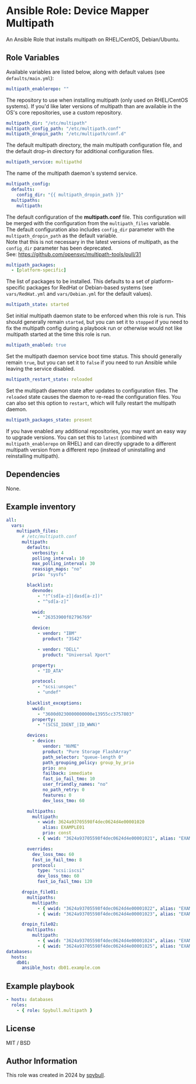 # Ansible Role: Device Mapper Multipath

An Ansible Role that installs multipath on RHEL/CentOS, Debian/Ubuntu.

## Role Variables

Available variables are listed below, along with default values (see `defaults/main.yml`):

```yaml
multipath_enablerepo: ""
```

The repository to use when installing multipath (only used on RHEL/CentOS systems). If you'd like later versions of multipath than are available in the OS's core repositories, use a custom repository.

```yaml
multipath_dir: "/etc/multipath"
multipath_config_path: "/etc/multipath.conf"
multipath_dropin_path: "/etc/multipath/conf.d"
```

The default multipath directory, the main multipath configuration file, and the default drop-in directory for additional configuration files.

```yaml
multipath_service: multipathd
```

The name of the multipath daemon's systemd service.

```yaml
multipath_config:
  defaults:
    config_dir: "{{ multipath_dropin_path }}"
  multipaths:
    multipath:
```
The default configuration of the **multipath.conf** file. This configuration will be merged with the configuration from the `multipath_files` variable.  
The default configuration also includes `config_dir` parameter with the `multipath_dropin_path` as the default variable.  
Note that this is not necessary in the latest versions of multipath, as the `config_dir` parameter has been deprecated.  
See: https://github.com/opensvc/multipath-tools/pull/31


```yaml
multipath_packages:
  - [platform-specific]
```

The list of packages to be installed. This defaults to a set of platform-specific packages for RedHat or Debian-based systems (see `vars/RedHat.yml` and `vars/Debian.yml` for the default values).

```yaml
multipath_state: started
```

Set initial multipath daemon state to be enforced when this role is run. This should generally remain `started`, but you can set it to `stopped` if you need to fix the multipath config during a playbook run or otherwise would not like multipath started at the time this role is run.

```yaml
multipath_enabled: true
```

Set the multipath daemon service boot time status. This should generally remain `true`, but you can set it to `false` if you need to run Ansible while leaving the service disabled.

```yaml
multipath_restart_state: reloaded
```

Set the multipath daemon state after updates to configuration files. The `reloaded` state causes
the daemon to re-read the configuration files. You can also set this option to `restart`, which will fully restart the multipath daemon.

```yaml
multipath_packages_state: present
```

If you have enabled any additional repositories, you may want an easy way to upgrade versions. You can set this to `latest` (combined with `multipath_enablerepo` on RHEL) and can directly upgrade to a different multipath version from a different repo (instead of uninstalling and reinstalling multipath).


## Dependencies

None.


## Example inventory
```yaml
all:
  vars:
    multipath_files:
      # /etc/multipath.conf
      multipath:
        defaults:
          verbosity: 4
          polling_interval: 10
          max_polling_interval: 30
          reassign_maps: "no"
          prio: "sysfs"

        blacklist:
          devnode:
            - "!^(sd[a-z]|dasd[a-z])"
            - "^sd[a-z]"

          wwid:
            - "26353900f02796769"

          device:
            - vendor: "IBM"
              product: "3S42"

            - vendor: "DELL"
              product: "Universal Xport"

          property:
            - "ID_ATA"

          protocol:
            - "scsi:unspec"
            - "undef"
        
        blacklist_exceptions:
          wwid:
            - "3600d0230000000000e13955cc3757803"
          property:
            - "(SCSI_IDENT_|ID_WWN)"

        devices:
          - device:
              vendor: "NVME"
              product: "Pure Storage FlashArray"
              path_selector: "queue-length 0"
              path_grouping_policy: group_by_prio
              prio: ana
              failback: immediate
              fast_io_fail_tmo: 10
              user_friendly_names: "no"
              no_path_retry: 0
              features: 0
              dev_loss_tmo: 60

        multipaths:
          multipath:
            - wwid: 3624a93705598f4dec0624d4e00001020
              alias: EXAMPLE01
              prio: const
            - { wwid: "3624a93705598f4dec0624d4e00001021", alias: "EXAMPLE02" }

        overrides:
          dev_loss_tmo: 60
          fast_io_fail_tmo: 8
          protocol:
            type: "scsi:iscsi"
            dev_loss_tmo: 60
            fast_io_fail_tmo: 120

      dropin_file01:
        multipaths:
          multipath:
            - { wwid: "3624a93705598f4dec0624d4e00001022", alias: "EXAMPLE03" }
            - { wwid: "3624a93705598f4dec0624d4e00001023", alias: "EXAMPLE04" }

      dropin_file02:
        multipaths:
          multipath:
            - { wwid: "3624a93705598f4dec0624d4e00001024", alias: "EXAMPLE05" }
            - { wwid: "3624a93705598f4dec0624d4e00001025", alias: "EXAMPLE06" }
databases:
  hosts:
    db01:
      ansible_host: db01.example.com
```

## Example playbook

```yaml
- hosts: databases
  roles:
    - { role: Spybull.multipath }
```

## License

MIT / BSD

## Author Information

This role was created in 2024 by [spybull](https://spybull.github.io/).

